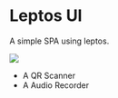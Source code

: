 # Leptos UI

A simple SPA using leptos. 

![](https://file.notion.so/f/f/5f1a3a94-a29f-407d-80af-617105cb793d/8938aed8-802c-4a23-9d47-10cd593ef1ca/image.png?table=block&id=1c0e579b-ff89-80df-abb6-c7766ae48094&spaceId=5f1a3a94-a29f-407d-80af-617105cb793d&expirationTimestamp=1742860800000&signature=FwK8fJ19MquzJKhRT0vRtm7JaOl7yjWOgEYxAz95gtE&downloadName=image.png)

- A QR Scanner
- A Audio Recorder

